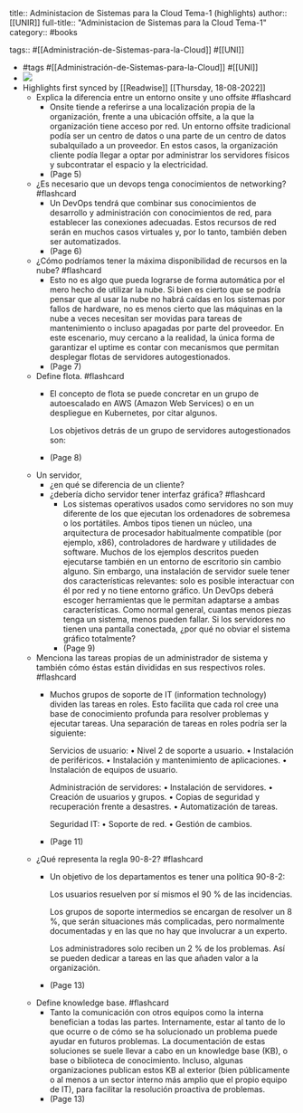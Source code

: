title:: Administacion de Sistemas para la Cloud Tema-1 (highlights)
author:: [[UNIR]]
full-title:: "Administacion de Sistemas para la Cloud Tema-1"
category:: #books

tags:: #[[Administración-de-Sistemas-para-la-Cloud]] #[[UNI]]

- #tags #[[Administración-de-Sistemas-para-la-Cloud]] #[[UNI]]
- ![](https://readwise-assets.s3.amazonaws.com/media/uploaded_book_covers/profile_22942/341d7308-ccc7-45c6-aeca-19807120d9fa.jpg)
- Highlights first synced by [[Readwise]] [[Thursday, 18-08-2022]]
	- Explica la diferencia entre un entorno onsite y uno offsite #flashcard
		- Onsite tiende a referirse a una localización propia de la organización, frente a una ubicación offsite, a la que la organización tiene acceso por red. Un entorno offsite tradicional podía ser un centro de datos o una parte de un centro de datos subalquilado a un proveedor. En estos casos,  la  organización  cliente  podía  llegar  a  optar  por  administrar  los  servidores físicos y subcontratar el espacio y la electricidad.
		- (Page 5)
	- ¿Es necesario que un devops tenga conocimientos de networking? #flashcard
		- Un  DevOps tendrá  que  combinar  sus  conocimientos  de  desarrollo  y  administración  con conocimientos de red, para establecer las conexiones adecuadas. Estos recursos de red  serán  en  muchos  casos  virtuales  y,  por lo  tanto,  también  deben  ser automatizados.
		- (Page 6)
	- ¿Cómo podríamos tener la máxima disponibilidad de recursos en la nube? #flashcard
		- Esto  no  es  algo  que  pueda  lograrse  de forma automática por el mero hecho de utilizar la nube. Si bien es cierto que se podría pensar que al usar la nube no habrá caídas en los sistemas por fallos de hardware, no es  menos  cierto  que  las  máquinas  en  la  nube  a  veces  necesitan  ser  movidas  para tareas  de  mantenimiento  o  incluso  apagadas  por  parte  del  proveedor.  En  este escenario, muy cercano a la realidad, la única forma de garantizar el uptime es contar con mecanismos que permitan desplegar flotas de servidores autogestionados.
		- (Page 7)
	- Define flota. #flashcard
		- El concepto de flota se puede concretar en un grupo de autoescalado en AWS (Amazon Web Services) o en un despliegue en Kubernetes, por citar algunos.
		  
		  Los objetivos detrás de un grupo de servidores autogestionados son:
		- (Page 8)
	- Un servidor,
	  * ¿en qué se diferencia de un cliente?
	  * ¿debería dicho servidor tener interfaz gráfica? #flashcard
		- Los  sistemas  operativos  usados  como  servidores  no  son  muy diferente  de  los  que ejecutan  los  ordenadores  de  sobremesa  o  los  portátiles.  Ambos  tipos  tienen  un núcleo,  una  arquitectura  de  procesador  habitualmente  compatible  (por  ejemplo, x86), controladores de hardware y utilidades de software. Muchos de los ejemplos descritos pueden ejecutarse también en un entorno de escritorio sin cambio alguno. Sin embargo, una instalación de servidor suele tener dos características relevantes: solo  es  posible  interactuar  con  él  por  red  y  no  tiene  entorno  gráfico.  Un  DevOps deberá  escoger  herramientas  que  le  permitan  adaptarse  a  ambas  características. Como normal general, cuantas menos piezas tenga un sistema, menos pueden fallar. Si  los  servidores  no  tienen  una  pantalla  conectada,  ¿por  qué  no  obviar  el  sistema gráfico totalmente?
		- (Page 9)
	- Menciona las tareas propias de un administrador de sistema y también cómo éstas están divididas en sus respectivos roles. #flashcard
		- Muchos grupos de soporte de IT (information technology) dividen las tareas en roles. Esto facilita que cada rol cree una base de conocimiento profunda para resolver problemas y ejecutar tareas. Una separación de tareas en roles podría ser la siguiente:
		  
		  Servicios de usuario:
		  • Nivel 2 de soporte a usuario.
		  • Instalación de periféricos.
		  • Instalación y mantenimiento de aplicaciones.
		  • Instalación de equipos de usuario.
		  
		  Administración de servidores:
		  • Instalación de servidores.
		  • Creación de usuarios y grupos.
		  • Copias de seguridad y recuperación frente a desastres.
		  • Automatización de tareas.
		  
		  Seguridad IT:
		  • Soporte de red.
		  • Gestión de cambios.
		- (Page 11)
	- ¿Qué representa la regla 90-8-2? #flashcard
		- Un objetivo de los departamentos es tener una política 90-8-2:
		  
		  Los usuarios resuelven por sí mismos el 90 % de las incidencias.
		  
		  Los grupos de soporte intermedios se encargan de resolver un 8 %, que serán situaciones más complicadas, pero normalmente documentadas y en las que no hay que involucrar a un experto.
		  
		  Los administradores solo reciben un 2 % de los problemas. Así se pueden dedicar a tareas en las que añaden valor a la organización.
		- (Page 13)
	- Define knowledge base. #flashcard
		- Tanto  la  comunicación  con  otros  equipos  como  la  interna  benefician  a  todas  las partes. Internamente, estar al tanto de lo que ocurre o de cómo se ha solucionado un  problema  puede  ayudar  en  futuros  problemas.  La  documentación  de  estas soluciones se suele llevar a cabo en un knowledge base (KB), o base o biblioteca de conocimiento.  Incluso,  algunas  organizaciones  publican  estos  KB  al  exterior  (bien públicamente o al menos a un sector interno más amplio que el propio equipo de IT), para facilitar la resolución proactiva de problemas.
		- (Page 13)